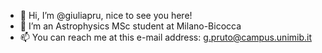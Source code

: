 - 👋 Hi, I’m @giuliapru, nice to see you here!
- 🌱 I’m an Astrophysics MSc student at Milano-Bicocca
- 📫 You can reach me at this e-mail address: g.pruto@campus.unimib.it

<!---
giuliapru/giuliapru is a ✨ special ✨ repository because its `README.md` (this file) appears on your GitHub profile.
You can click the Preview link to take a look at your changes.
--->
